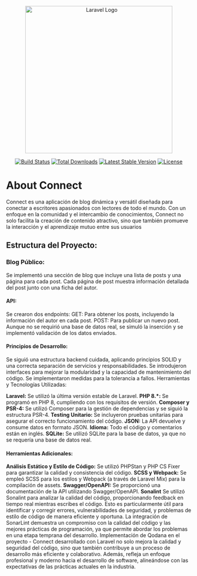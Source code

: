 <p align="center"><a href="https://laravel.com" target="_blank"><img src="https://raw.githubusercontent.com/laravel/art/master/logo-lockup/5%20SVG/2%20CMYK/1%20Full%20Color/laravel-logolockup-cmyk-red.svg" width="400" alt="Laravel Logo"></a></p>

<p align="center">
<a href="https://github.com/laravel/framework/actions"><img src="https://github.com/laravel/framework/workflows/tests/badge.svg" alt="Build Status"></a>
<a href="https://packagist.org/packages/laravel/framework"><img src="https://img.shields.io/packagist/dt/laravel/framework" alt="Total Downloads"></a>
<a href="https://packagist.org/packages/laravel/framework"><img src="https://img.shields.io/packagist/v/laravel/framework" alt="Latest Stable Version"></a>
<a href="https://packagist.org/packages/laravel/framework"><img src="https://img.shields.io/packagist/l/laravel/framework" alt="License"></a>
</p>

# About Connect

Connect es una aplicación de blog dinámica y versátil diseñada para conectar a escritores apasionados con lectores de todo el mundo. Con un enfoque en la comunidad y el intercambio de conocimientos, Connect no solo facilita la creación de contenido atractivo, sino que también promueve la interacción y el aprendizaje mutuo entre sus usuarios

## Estructura del Proyecto:

### Blog Público:
Se implementó una sección de blog que incluye una lista de posts y una página para cada post. Cada página de post muestra información detallada del post junto con una ficha del autor.

#### API:
Se crearon dos endpoints:
GET: Para obtener los posts, incluyendo la información del autor en cada post.
POST: Para publicar un nuevo post. Aunque no se requirió una base de datos real, se simuló la inserción y se implementó validación de los datos enviados.

#### Principios de Desarrollo:

Se siguió una estructura backend cuidada, aplicando principios SOLID y una correcta separación de servicios y responsabilidades.
Se introdujeron interfaces para mejorar la modularidad y la capacidad de mantenimiento del código.
Se implementaron medidas para la tolerancia a fallos.
Herramientas y Tecnologías Utilizadas:

**Laravel:** Se utilizó la última versión estable de Laravel.
**PHP 8.*:** Se programó en PHP 8, cumpliendo con los requisitos de versión.
**Composer y PSR-4:** Se utilizó Composer para la gestión de dependencias y se siguió la estructura PSR-4.
**Testing Unitario:** Se incluyeron pruebas unitarias para asegurar el correcto funcionamiento del código.
**JSON:** La API devuelve y consume datos en formato JSON.
**Idioma:** Todo el código y comentarios están en inglés.
**SQLite:** Se utilizó SQLite para la base de datos, ya que no se requería una base de datos real.

#### Herramientas Adicionales:

**Análisis Estático y Estilo de Código:** Se utilizó PHPStan y PHP CS Fixer para garantizar la calidad y consistencia del código.
**SCSS y Webpack:** Se empleó SCSS para los estilos y Webpack (a través de Laravel Mix) para la compilación de assets.
**Swagger/OpenAPI:** Se proporcionó una documentación de la API utilizando Swagger/OpenAPI.
**Sonalint** Se utilizó Sonalint para analizar la calidad del código, proporcionando feedback en tiempo real mientras escribes el código. Esto es particularmente útil para identificar y corregir errores, vulnerabilidades de seguridad, y problemas de estilo de código de manera eficiente y oportuna.
La integración de SonarLint demuestra un compromiso con la calidad del código y las mejores prácticas de programación, ya que permite abordar los problemas en una etapa temprana del desarrollo.
Implementación de Qodana en el proyecto - Connect desarrollado con Laravel no solo mejora la calidad y seguridad del código, sino que también contribuye a un proceso de desarrollo más eficiente y colaborativo. Además, refleja un enfoque profesional y moderno hacia el desarrollo de software, alineándose con las expectativas de las prácticas actuales en la industria.
